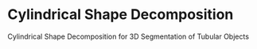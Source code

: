 # Cylindrical Shape Decomposition

Cylindrical Shape Decomposition for 3D Segmentation of Tubular Objects
